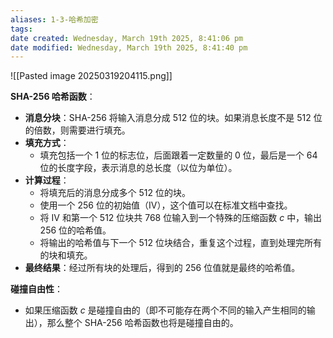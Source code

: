 ```yaml
---
aliases: 1-3-哈希加密
tags:
date created: Wednesday, March 19th 2025, 8:41:06 pm
date modified: Wednesday, March 19th 2025, 8:41:40 pm
---
```

![[Pasted image 20250319204115.png]]

 **SHA-256 哈希函数**：
   - **消息分块**：SHA-256 将输入消息分成 512 位的块。如果消息长度不是 512 位的倍数，则需要进行填充。
   - **填充方式**：
     - 填充包括一个 1 位的标志位，后面跟着一定数量的 0 位，最后是一个 64 位的长度字段，表示消息的总长度（以位为单位）。
   - **计算过程**：
     - 将填充后的消息分成多个 512 位的块。
     - 使用一个 256 位的初始值（IV），这个值可以在标准文档中查找。
     - 将 IV 和第一个 512 位块共 768 位输入到一个特殊的压缩函数 $c$ 中，输出 256 位的哈希值。
     - 将输出的哈希值与下一个 512 位块结合，重复这个过程，直到处理完所有的块和填充。
   - **最终结果**：经过所有块的处理后，得到的 256  位值就是最终的哈希值。

 **碰撞自由性**：
   - 如果压缩函数 $c$ 是碰撞自由的（即不可能存在两个不同的输入产生相同的输出），那么整个 SHA-256 哈希函数也将是碰撞自由的。